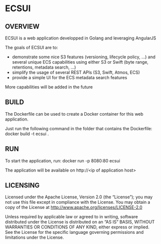 ECSUI
==============



OVERVIEW
--------------

ECSUI is a web application developped in Golang and leveraging AngularJS

The goals of ECSUI are to:

- demonstrate some nice S3 features (versioning, lifecycle policy, …) and several unique ECS capabilities using either S3 or Swift (byte range, retentions, metadata search, …)
- simplify the usage of several REST APIs (S3, Swift, Atmos, ECS)
- provide a simple UI for the ECS metadata search features

More capabilities will be added in the future

BUILD
--------------

The Dockerfile can be used to create a Docker container for this web application.

Just run the following command in the folder that contains the Dockerfile: docker build -t ecsui .

RUN
--------------

To start the application, run:
docker run -p 8080:80 ecsui

The application will be available on http://\<ip of application host\>

LICENSING
--------------

Licensed under the Apache License, Version 2.0 (the “License”); you may not use this file except in compliance with the License. You may obtain a copy of the License at <http://www.apache.org/licenses/LICENSE-2.0>

Unless required by applicable law or agreed to in writing, software distributed under the License is distributed on an “AS IS” BASIS, WITHOUT WARRANTIES OR CONDITIONS OF ANY KIND, either express or implied. See the License for the specific language governing permissions and limitations under the License.
